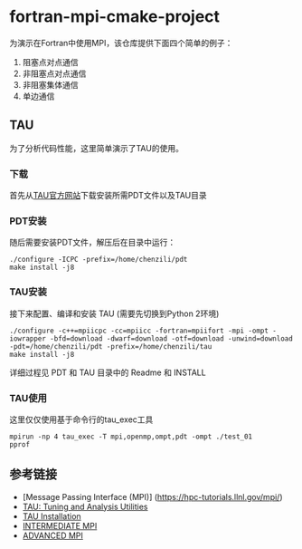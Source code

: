 # fortran-mpi-cmake-project

为演示在Fortran中使用MPI，该仓库提供下面四个简单的例子：

1. 阻塞点对点通信
2. 非阻塞点对点通信
3. 非阻塞集体通信
4. 单边通信

## TAU

为了分析代码性能，这里简单演示了TAU的使用。

### 下载

首先从[TAU官方网站](https://www.cs.uoregon.edu/research/tau/downloads.php)下载安装所需PDT文件以及TAU目录

### PDT安装

随后需要安装PDT文件，解压后在目录中运行：
```shell
./configure -ICPC -prefix=/home/chenzili/pdt
make install -j8
```

### TAU安装

接下来配置、编译和安装 TAU (需要先切换到Python 2环境)
```shell
./configure -c++=mpiicpc -cc=mpiicc -fortran=mpiifort -mpi -ompt -iowrapper -bfd=download -dwarf=download -otf=download -unwind=download -pdt=/home/chenzili/pdt -prefix=/home/chenzili/tau
make install -j8
```

详细过程见 PDT 和 TAU 目录中的 Readme 和 INSTALL

### TAU使用

这里仅仅使用基于命令行的tau_exec工具

```shell
mpirun -np 4 tau_exec -T mpi,openmp,ompt,pdt -ompt ./test_01
pprof
```

## 参考链接

- [Message Passing Interface (MPI)] (https://hpc-tutorials.llnl.gov/mpi/)
- [TAU: Tuning and Analysis Utilities](https://hpc.llnl.gov/software/development-environment-software/tau-tuning-and-analysis-utilities)
- [TAU Installation](https://lsi2.ugr.es/jmantas/ppr/ayuda/datos/instalaciones/Install_TAU_en.pdf)
- [INTERMEDIATE MPI](https://enccs.github.io/intermediate-mpi/#)
- [ADVANCED MPI](https://hpc.llnl.gov/sites/default/files/DavidCronkSlides.pdf)
